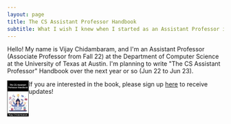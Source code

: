 ```yaml
---
layout: page
title: The CS Assistant Professor Handbook
subtitle: What I wish I knew when I started as an Assistant Professor in Computer Science
---
```


Hello! My name is Vijay Chidambaram, and I'm an Assistant Professor (Associate Professor from Fall 22) at the Department of Computer Science at the University of Texas at Austin. I'm planning to write "The CS Assistant Professor" Handbook over the next year or so (Jun 22 to Jun 23).

<img src="assets/img/cover.png" style="float:left;width:50px">

If you are interested in the book, please sign up [here](https://forms.gle/VsHjhUBUTAR9a6nJ8) to receive updates!




